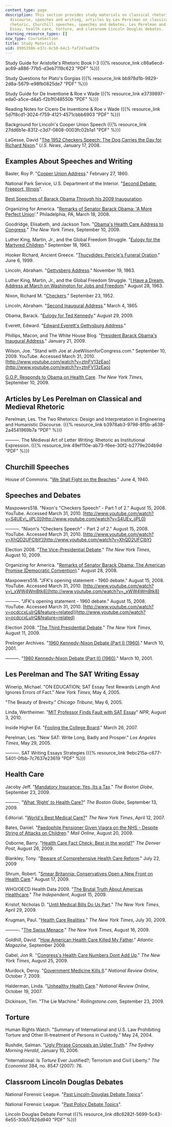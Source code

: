 ```yaml
---
content_type: page
description: This section provides study materials on classical rhetoric, modern political
  discourse, speeches and writing, articles by Les Perelman on classical and medieval
  rhetoric, Churchill speeches, speeches and debates, Les Perelman and The SAT Writing
  Essay, health care, torture, and classroom Lincoln Douglas debates.
learning_resource_types: []
ocw_type: CourseSection
title: Study Materials
uid: 89053586-e37c-6c58-64c3-faf247aa873a
---
```


Study Guide for Aristotle's Rhetoric Book I-3 ({{% resource_link c86a6ecd-ac69-a886-77b5-d3eb7119c623 "PDF" %}})

Study Questions for Plato's Gorgias ({{% resource_link bb978d1b-9829-2d8a-5679-e98fb0825de7 "PDF" %}})

Study Guide for De Inventione & Roe v Wade ({{% resource_link e3739897-eda0-a5ce-d4a5-f2b1f048550b "PDF" %}})

Reading Notes for Cicero De Inventione & Roe v Wade ({{% resource_link 5d7f8cd1-3024-f759-4121-4571cbbb6903 "PDF" %}})

Background for Lincoln's Cooper Union Speech ({{% resource_link 27dd6b1e-8312-c3d7-0808-0003fc02b1a1 "PDF" %}})

LaGesse, David "[The 1952 Checkers Speech: The Dog Carries the Day for Richard Nixon](http://www.usnews.com/articles/news/politics/2008/01/17/the-dog-carries-the-day-for-nixon.html)." _U.S. News_, January 17, 2008.

Examples About Speeches and Writing
-----------------------------------

Basler, Roy P. "[Cooper Union Address](http://showcase.netins.net/web/creative/lincoln/speeches/cooper.htm)." February 27, 1860.

National Park Service, U.S. Department of the Interior. "[Second Debate: Freeport, Illinois](http://www.nps.gov/liho/historyculture/debate2.htm)".

[Best Speeches of Barack Obama Through his 2009 Inauguration](http://obamaspeeches.com/091-Floor-Statement-on-the-Habeas-Corpus-Amendment-Obama-Speech.htm).

Organizing for America. "[Remarks of Senator Barack Obama: 'A More Perfect Union](https://americanrhetoric.com/speeches/barackobamaperfectunion.htm)'." Philadelphia, PA, March 18, 2008.

Goodridge, Elisabeth, and Jackson Tom. "[Obama's Health Care Address to Congress](http://www.nytimes.com/interactive/2009/09/10/us/politics/20090910-obama-health.html)." _The New York Times_, September 10, 2009.

Luther King, Martin, Jr., and the Global Freedom Struggle. "[Eulogy for the Martyred Children](https://kinginstitute.stanford.edu/eulogy-martyred-children)." September 18, 1963.

Hooker Richard, Ancient Greece. "[Thucydides: Pericle's Funeral Oration](http://hrlibrary.umn.edu/education/thucydides.html)." June 6, 1999.

Lincoln, Abraham. "[Gettysberg Address](http://www.americanrhetoric.com/speeches/gettysburgaddress.htm)." November 19, 1863.

Luther King, Martin, Jr., and the Global Freedom Struggle. "[I Have a Dream, Address at March on Washington for Jobs and Freedom](https://kinginstitute.stanford.edu/king-papers/documents/i-have-dream-address-delivered-march-washington-jobs-and-freedom)." August 28, 1963.

Nixon, Richard M. "[Checkers](http://americanrhetoric.com/speeches/richardnixoncheckers.html)." September 23, 1952.

Lincoln, Abraham. "[Second Inaugural Address](http://www.americanrhetoric.com/speeches/abrahamlincolnsecondinauguraladdress.htm)." March 4, 1865.

Obama, Barack. "[Eulogy for Ted Kennedy](http://www.americanrhetoric.com/speeches/barackobama/barackobamaeulogytedkennedy.htm)." August 29, 2009.

Everett, Edward. "[Edward Everett's Gettysburg Address](http://www.gdg.org/Links/everet.html)."

Phillips, Macon, and The White House Blog. "[President Barack Obama's Inaugural Address](https://obamawhitehouse.archives.gov/the-press-office/2013/01/21/inaugural-address-president-barack-obama)." January 21, 2009.

Wilson, Joe. "Stand with Joe at JoeWilsonforCongress.com." September 10, 2009. YouTube. Accessed March 31, 2010. [http://www.youtube.com/watch?v=ztnFV13zEao](http://www.youtube.com/watch?v=ztnFV13zEao)

[G.O.P. Responds to Obama on Health Care](https://www.nytimes.com/video/us/politics/1247464492516/g-o-p-responds-to-obama-on-health-care.html). _The New York Times_, September 10, 2009.

Articles by Les Perelman on Classical and Medieval Rhetoric
-----------------------------------------------------------

Perelman, Les. The Two Rhetorics: Design and Interpretation in Engineering and Humanistic Discourse. ({{% resource_link b3978ab3-9798-8f5b-a638-2a4541969b7a "PDF" %}})

———. The Medieval Art of Letter Writing: Rhetoric as Institutional Expression. ({{% resource_link 49ef110e-ab73-f6ee-30f2-b2779e204b9d "PDF" %}})

Churchill Speeches
------------------

House of Commons. "[We Shall Fight on the Beaches](https://www.winstonchurchill.org/resources/speeches/1940-the-finest-hour/we-shall-fight-on-the-beaches)." June 4, 1940.

Speeches and Debates
--------------------

Maxpowers518. "Nixon's "Checkers Speech" - Part 1 of 2." August 15, 2008. YouTube. Accessed March 31, 2010. [http://www.youtube.com/watch?v=S4UEv\_jjPL0](http://www.youtube.com/watch?v=S4UEv_jjPL0)

———. "Nixon's "Checkers Speech" - Part 2 of 2." August 15, 2008. YouTube. Accessed March 31, 2010. [http://www.youtube.com/watch?v=XhQD2UFCIbY](http://www.youtube.com/watch?v=XhQD2UFCIbY)

Election 2008. "[The Vice-Presidential Debate](http://elections.nytimes.com/2008/president/debates/vice-presidential-debate.html)." _The New York Times_, August 10, 2009.

Organizing for America. "[Remarks of Senator Barack Obama: The American Promise (Democratic Convention)](https://teacher.depaul.edu/Skill-Focused-Readings/SenatorBarackObama--TheAmericanPromise.pdf)." August 28, 2008.

Maxpowers518. "JFK's opening statement - 1960 debate." August 15, 2008. YouTube. Accessed March 31, 2010. [http://www.youtube.com/watch?v=\_xWW4WmBtk8](http://www.youtube.com/watch?v=_xWW4WmBtk8)

———. "JFK's opening statement - 1960 debate." August 15, 2008. YouTube. Accessed March 31, 2010. [http://www.youtube.com/watch?v=ocdccxLuIrQ&feature=related](http://www.youtube.com/watch?v=ocdccxLuIrQ&feature=related)

Election 2008. "[The Third Presidential Debate](http://elections.nytimes.com/2008/president/debates/third-presidential-debate.html)." _The New York Times_, August 11, 2009.

Prelinger Archives. "[1960 Kennedy-Nixon Debate (Part I) (1960)](http://www.archive.org/details/1960_kennedy-nixon_1)." March 10, 2001.

———. "[1960 Kennedy-Nixon Debate (Part II) (1960)](http://www.archive.org/details/1960_kennedy-nixon_2)." March 10, 2001.

Les Perelman and The SAT Writing Essay
--------------------------------------

Winerip, Michael. "ON EDUCATION; SAT Essay Test Rewards Length And Ignores Errors of Fact." _New York Times_, May 4, 2005.

"The Beauty of Brevity." _Chicago Tribune_, May 6, 2005.

Linda, Wertheimer. "[MIT Professor Finds Fault with SAT Essay](http://www.npr.org/templates/story/story.php?storyId=4634566)" _NPR_, August 3, 2010.

Inside Higher Ed. "[Fooling the College Board](http://www.insidehighered.com/news/2007/03/26/writing)." March 26, 2007.

Perelman, Les. "New SAT: Write Long, Badly and Prosper." _Los Angeles Times_, May 29, 2005.

———. SAT Writing Essays Strategies ({{% resource_link 9ebc215a-c677-5401-0fbb-7c7637e23619 "PDF" %}})

Health Care
-----------

Jacoby Jeff. "[Mandatory Insurance: Yes, Its a Tax](http://www.boston.com/bostonglobe/editorial_opinion/oped/articles/2009/09/23/mandatory_insurance_yes_its_a_tax/)." _The Boston Globe_, September 23, 2009.

———. "[What 'Right' to Health Care?](http://www.boston.com/bostonglobe/editorial_opinion/oped/articles/2009/09/13/what_right_to_health_care/)" _The Boston Globe_, September 13, 2009.

Editorial. "[World's Best Medical Care?](http://query.nytimes.com/gst/fullpage.html?res=9501E3D91330F931A2575BC0A9619C8B63&scp=1&sq=%22World%27s+Best+Medical+Care%22&st=nyt)" _The New York Times_, April 12, 2007.

Bates, Daniel. "[Paedophile Pensioner Given Viagra on the NHS - Despite String of Attacks on Children](http://www.dailymail.co.uk/news/article-1207722/Paedophile-attacked-11-year-old-girl-gets-Viagra-NHS--despite-previous-convictions.html)." _Mail Online_, August 20, 2009.

Osborne, Barry. "[Health Care Fact Check: Best in the world?](http://www.denverpost.com/nationalpolitics/ci_13203648)" _The Denver Post_, August 26, 2009.

Blankley, Tony. "[Beware of Comprehensive Health Care Reform](http://townhall.com/columnists/TonyBlankley/2009/07/22/beware_of_comprehensive_health_care_reform?page=full)." July 22, 2009

Shrum, Robert. "[Smear Britannia: Conservatives Open a New Front on Health Care](http://www.theweek.com/articles/502689/smear-britannia-conservatives-open-new-front-health-care)." August 17, 2009.

WHO/OECD Health Data 2009. "[The Brutal Truth About Americas Healthcare](http://www.independent.co.uk/news/world/americas/the-brutal-truth-about-americarsquos-healthcare-1772580.html)." _The Independent_, August 15, 2009.

Kristof, Nicholas D. "[Until Medical Bills Do Us Part](http://www.nytimes.com/2009/08/30/opinion/30kristof.html)." _The New York Times_, April 29, 2009.

Krugman, Paul. "[Health Care Realities](http://www.nytimes.com/2009/07/31/opinion/31krugman.html)." _The New York Times_, July 30, 2009.

———. "[The Swiss Menace](http://www.nytimes.com/2009/08/17/opinion/17krugman.html)." _The New York Times_, August 16, 2009.

Goldhill, David. "[How American Health Care Killed My Father](http://www.theatlantic.com/magazine/archive/2009/09/how-american-health-care-killed-my-father/7617/)." _Atlantic Magazine_, September 2009.

Gabel, Jon R. ''[Congress's Health Care Numbers Dont Add Up](http://www.nytimes.com/2009/08/26/opinion/26gabel.html)." _The New York Times_, August 25, 2009.

Murdock, Deroy. "[Government Medicine Kills II](http://www.nationalreview.com/article/228027/government-medicine-kills-deroy-murdock)." _National Review Online_, October 7, 2009.

Halderman, Linda. "[Unhealthy Health Care](http://www.nationalreview.com/article/222518/unhealthy-health-care-linda-halderman)." _National Review Online_, October 19, 2007.

Dickinson, Tim. "The Lie Machine." _Rollingstone.com_, September 23, 2009.

Torture
-------

Human Rights Watch. "Summary of International and U.S. Law Prohibiting Torture and Other Ill-treatment of Persons in Custody." May 24, 2004.

Rushdie, Salman. "[Ugly Phrase Conceals an Uglier Truth](http://www.smh.com.au/news/opinion/ugly-phrase-conceals-an-uglier-truth/2006/01/09/1136771496819.html)." _The Sydney Morning Herald_, January 10, 2006.

"International: Is _Torture_ Ever Justified?; Terrorism and Civil Liberty." _The Economist_ 384, no. 8547 (2007): 76.

Classroom Lincoln Douglas Debates
---------------------------------

National Forensic League. "[Past Lincoln-Douglas Debate Topics](http://www.newhopesat.com/upage.aspx?pageid=u10)".

National Forensic League. "[Past Policy Debate Topics](http://www.newhopesat.com/upage.aspx?pageid=u10)".

Lincoln Douglas Debate Format ({{% resource_link d8c6282f-5699-5c43-6e55-30b57826d940 "PDF" %}})